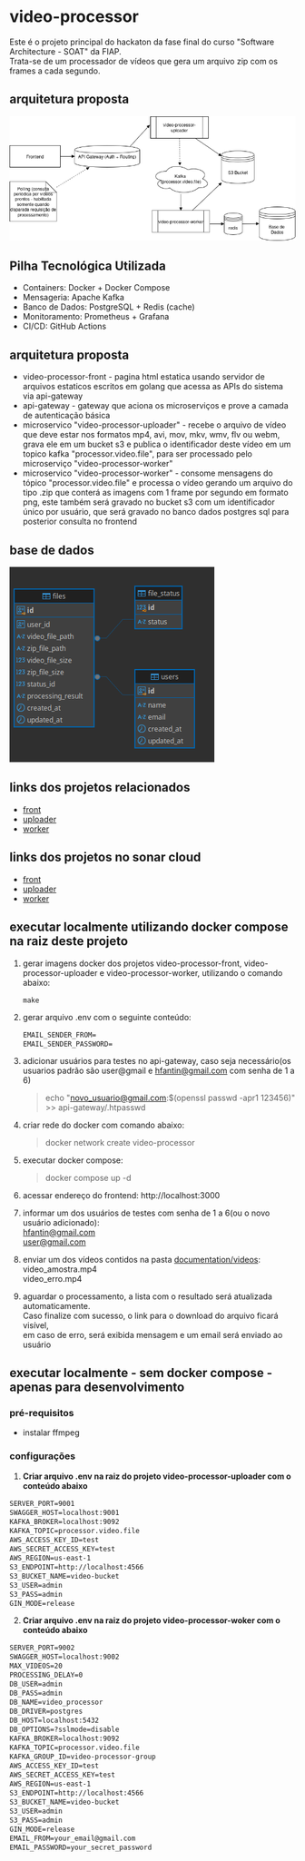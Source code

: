 # video-processor
Este é o projeto principal do hackaton da fase final do curso "Software Architecture - SOAT" da FIAP.       
Trata-se de um processador de vídeos que gera um arquivo zip com os frames a cada segundo.


## arquitetura proposta

![arquitetura proposta](documentation/images/architecture.v3.png)

## Pilha Tecnológica Utilizada
- Containers: Docker + Docker Compose
- Mensageria: Apache Kafka
- Banco de Dados: PostgreSQL + Redis (cache)
- Monitoramento: Prometheus + Grafana
- CI/CD: GitHub Actions

## arquitetura proposta
- video-processor-front - pagina html estatica usando servidor de arquivos estaticos escritos em golang que acessa as APIs do sistema via api-gateway
- api-gateway - gateway que aciona os microserviços e prove a camada de autenticação básica
- microservico "video-processor-uploader" - recebe o arquivo de vídeo que deve estar nos formatos mp4, avi, mov, mkv, wmv, flv ou webm, grava ele em um bucket s3 e publica o identificador deste vídeo em um topico kafka "processor.video.file", para ser processado pelo microserviço "video-processor-worker"
- microservico "video-processor-worker" - consome mensagens do tópico "processor.video.file" e processa o vídeo gerando um arquivo do tipo .zip que conterá as imagens com 1 frame por segundo em formato png, este também será gravado no bucket s3 com um identificador único por usuário, que será gravado no banco dados postgres sql para posterior consulta no frontend

## base de dados

![base de dados](documentation/images/database.png)


## links dos projetos relacionados
- [front](https://github.com/backstagefood/video-processor-front)
- [uploader](https://github.com/backstagefood/video-processor-uploader)
- [worker](https://github.com/backstagefood/video-processor-worker)

## links dos projetos no sonar cloud
- [front](https://sonarcloud.io/project/overview?id=backstagefood_video-processor-front)
- [uploader](hhttps://sonarcloud.io/project/overview?id=backstagefood_video-processor-uploader)
- [worker](https://sonarcloud.io/project/overview?id=backstagefood_video-processor-worker)

## executar localmente utilizando docker compose na raiz deste projeto

1. gerar imagens docker dos projetos video-processor-front, video-processor-uploader e video-processor-worker, utilizando o comando abaixo:
    ```shell
    make
    ```

2. gerar arquivo .env com o seguinte conteúdo: 
   ```env
   EMAIL_SENDER_FROM=
   EMAIL_SENDER_PASSWORD=
   ```

3. adicionar usuários para testes no api-gateway, caso seja necessário(os usuarios padrão são user@gmail e hfantin@gmail.com com senha de 1 a 6)
   > echo "novo_usuario@gmail.com:$(openssl passwd -apr1 123456)" >> api-gateway/.htpasswd

4. criar rede do docker com comando abaixo:   
   > docker network create video-processor

5. executar docker compose:   
    > docker compose up -d

6. acessar endereço do frontend: http://localhost:3000   

7. informar um dos usuários de testes com senha de 1 a 6(ou o novo usuário adicionado):    
   hfantin@gmail.com    
   user@gmail.com   

8. enviar um dos vídeos contidos na pasta [documentation/videos](documentation/videos):   
   video_amostra.mp4   
   video_erro.mp4   

9. aguardar o processamento, a lista com o resultado será atualizada automaticamente.   
   Caso finalize com sucesso, o link para o download do arquivo ficará visível,    
   em caso de erro, será exibida mensagem e um email será enviado ao usuário
 

## executar localmente - sem docker compose - apenas para desenvolvimento
### pré-requisitos

- instalar ffmpeg

### configurações

1. **Criar arquivo .env na raiz do projeto video-processor-uploader com o conteúdo abaixo**

```.env
SERVER_PORT=9001
SWAGGER_HOST=localhost:9001
KAFKA_BROKER=localhost:9092
KAFKA_TOPIC=processor.video.file
AWS_ACCESS_KEY_ID=test
AWS_SECRET_ACCESS_KEY=test
AWS_REGION=us-east-1
S3_ENDPOINT=http://localhost:4566
S3_BUCKET_NAME=video-bucket
S3_USER=admin
S3_PASS=admin
GIN_MODE=release
```

2. **Criar arquivo .env na raiz do projeto video-processor-woker com o conteúdo abaixo**

```.env
SERVER_PORT=9002
SWAGGER_HOST=localhost:9002
MAX_VIDEOS=20
PROCESSING_DELAY=0
DB_USER=admin
DB_PASS=admin
DB_NAME=video_processor
DB_DRIVER=postgres
DB_HOST=localhost:5432
DB_OPTIONS=?sslmode=disable
KAFKA_BROKER=localhost:9092
KAFKA_TOPIC=processor.video.file
KAFKA_GROUP_ID=video-processor-group
AWS_ACCESS_KEY_ID=test
AWS_SECRET_ACCESS_KEY=test
AWS_REGION=us-east-1
S3_ENDPOINT=http://localhost:4566
S3_BUCKET_NAME=video-bucket
S3_USER=admin
S3_PASS=admin
GIN_MODE=release
EMAIL_FROM=your_email@gmail.com
EMAIL_PASSWORD=your_secret_password
```


